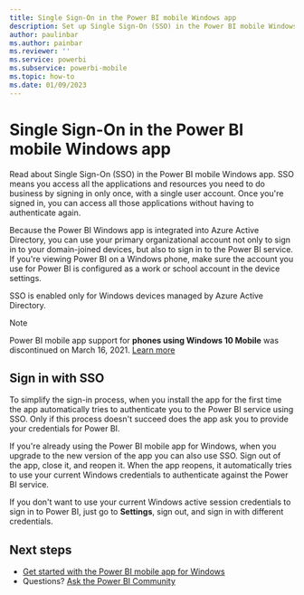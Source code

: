 ```yaml
---
title: Single Sign-On in the Power BI mobile Windows app
description: Set up Single Sign-On (SSO) in the Power BI mobile Windows app so that you can access all your applications and resources by signing in only once.
author: paulinbar
ms.author: painbar
ms.reviewer: ''
ms.service: powerbi
ms.subservice: powerbi-mobile
ms.topic: how-to
ms.date: 01/09/2023
---
```


# Single Sign-On in the Power BI mobile Windows app

Read about Single Sign-On (SSO) in the Power BI mobile Windows app. SSO means you access all the applications and resources you need to do business by signing in only once, with a single user account. Once you're signed in, you can access all those applications without having to authenticate again.

Because the Power BI Windows app is integrated into Azure Active Directory, you can use your primary organizational account not only to sign in to your domain-joined devices, but also to sign in to the Power BI service. If you're viewing Power BI on a Windows phone, make sure the account you use for Power BI is configured as a work or school account in the device settings.  

SSO is enabled only for Windows devices managed by Azure Active Directory.

>[!NOTE]
>Power BI mobile app support for **phones using Windows 10 Mobile** was discontinued on March 16, 2021. [Learn more](/legal/powerbi/powerbi-mobile/power-bi-mobile-app-end-of-support-for-windows-phones)

## Sign in with SSO

To simplify the sign-in process, when you install the app for the first time the app automatically tries to authenticate you to the Power BI service using SSO. Only if this process doesn't succeed does the app ask you to provide your credentials for Power BI.  

If you're already using the Power BI mobile app for Windows, when you upgrade to the new version of the app you can also use SSO. Sign out of the app, close it, and reopen it. When the app reopens, it automatically tries to use your current Windows credentials to authenticate against the Power BI service.

If you don't want to use your current Windows active session credentials to sign in to Power BI, just go to **Settings**, sign out, and sign in with different credentials.

## Next steps

- [Get started with the Power BI mobile app for Windows](mobile-windows-10-phone-app-get-started.md)
- Questions? [Ask the Power BI Community](https://community.powerbi.com/)

